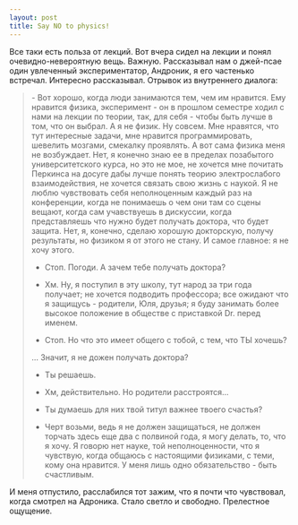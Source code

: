 ```yaml
--- 
layout: post
title: Say NO to physics!
---
```

Все таки есть польза от лекций. Вот вчера сидел на лекции и понял очевидно-невероятную вещь. Важную. Рассказывал нам о джей-псае один увлеченный экспериментатор, Андроник, я его частенько встречал. Интересно рассказывал. Отрывок из внутреннего диалога:
<blockquote>- Вот хорошо, когда люди занимаются тем, чем им нравится. Ему нравится физика, эксперимент - он в прошлом семестре ходил с нами на лекции по теории, так, для себя - чтобы быть лучше в том, что он выбрал. А я не физик. Ну совсем. Мне нравятся, что тут интересные задачи, мне нравится программировать, шевелить мозгами, смекалку проявлять. А вот сама физика меня не возбуждает. Нет, я конечно знаю ее в пределах позабытого университетского курса, но это не мое, не хочется мне почитать Перкинса на досуге дабы лучше понять теорию электрослабого взаимодействия, не хочется связать свою жизнь с наукой. Я не люблю чувствовать себя неполноценным каждый раз на конференции, когда не понимаешь о чем они там со сцены вещают, когда сам учавствуешь  в дискуссии, когда представляешь что нужно будет получать доктора, что будет защита. Нет, я, конечно, сделаю хорошую докторскую, получу результаты, но физиком я от этого не стану. И самое главное: я не хочу этого.

- Стоп. Погоди. А зачем тебе получать доктора?

- Хм. Ну, я поступил в эту школу, тут народ за три года получает; не хочется подводить профессора; все ожидают что я защищусь - родители, Юля, друзья; я буду занимать более высокое положение в обществе с приставкой Dr. перед именем.

- Стоп. Но что это имеет общего с тобой, с тем, что ТЫ хочешь?

... Значит, я не дожен получать доктора?

- Ты решаешь.

- Хм, действительно. Но родители расстроятся...

- Ты думаешь для них твой титул важнее твоего счастья?

- Черт возьми, ведь я не должен защищаться, не должен торчать здесь еще два с полвиной года, я могу делать, то, что я хочу. Я говорю нет науке, той неполноценности, что я чувствую, когда общаюсь с настоящими физиками, с теми, кому она нравится. У меня лишь одно обязательство - быть счастливым.</blockquote>
И меня отпустило, расслабился тот зажим, что я почти что чувствовал, когда смотрел на Адроника. Стало светло и свободно. Прелестное ощущение.
